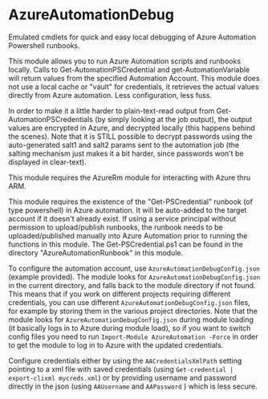 # AzureAutomationDebug
Emulated cmdlets for quick and easy local debugging of Azure Automation Powershell runbooks.

This module allows you to run Azure Automation scripts and runbooks locally. Calls to Get-AutomationPSCredential and get-AutomationVariable will return values from the specified Automation Account. This module does not use a local cache or "vault" for credentials, it retrieves the actual values directly from Azure automation. Less configuration, less fuss.

In order to make it a little harder to plain-text-read output from Get-AutomationPSCredentials (by simply looking at the job output), the output values are encrypted in Azure, and decrypted locally (this happens behind the scenes).
Note that it is STILL possible to decrypt passwords using the auto-generated salt1 and salt2 params sent to the automation job (the salting mechanism just makes it a bit harder, since passwords won't be displayed in clear-text).

This module requires the AzureRm module for interacting with Azure thru ARM.

This module requires the existence of the "Get-PSCredential" runbook (of type powershell) in Azure automation. It will be auto-added to the target account if it doesn't already exist. If using a service principal without permission to upload/publish runbooks, the runbook needs to be uploaded/published manually into Azure Automation prior to running the functions in this module. The Get-PSCredential.ps1 can be found in the directory "AzureAutomationRunbook" in this module.

To configure the automation account, use `AzureAutomationDebugConfig.json` (example provided). The module looks for `AzureAutomationDebugConfig.json` in the current directory, and falls back to the module directory if not found.
This means that if you work on different projects requiring different credentials, you can use different `AzureAutomationDebugConfig.json` files, for example by storing them in the various project directories.
Note that the module looks for `AzureAutomationDebugConfig.json` during module loading (it basically logs in to Azure during module load), so if you want to switch config files you need to run `Import-Module AzureAutomation -Force` in order to get the module to log in to Azure with the updated credentials.

Configure credentials either by using the `AACredentialsXmlPath` setting pointing to a xml file with saved credentials (using `Get-credential | export-clixml mycreds.xml`) or by providing username and password directly in the json (using  `AAUsername` and `AAPassword` ) which is less secure.




